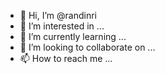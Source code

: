 - 👋 Hi, I’m @randinri
- 👀 I’m interested in ...
- 🌱 I’m currently learning ...
- 💞️ I’m looking to collaborate on ...
- 📫 How to reach me ...

<!---
randinri/randinri is a ✨ special ✨ repository because its `README.md` (this file) appears on your GitHub profile.
You can click the Preview link to take a look at your changes.
--->

